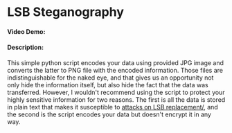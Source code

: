 # LSB Steganography 
#### Video Demo:  <URL HERE>
#### Description:
This simple python script encodes your data using provided JPG image and converts the latter to PNG file with the encoded information. Those files are indistinguishable for the naked eye, and that gives us an opportunity not only hide the information itself, but also hide the fact that the data was transferred.
However, I wouldn't recommend using the script to protect your highly sensitive information for two reasons.
The first is all the data is stored in plain text that makes it susceptible to <a href="https://daniellerch.me/stego/aletheia/lsbr-attack-en/">attacks on LSB replacement/</a>, and the second is the script encodes your data but doesn't encrypt it in any way.

